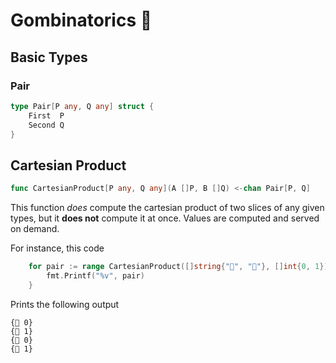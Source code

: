 # Gombinatorics 🎲

## Basic Types
### Pair
```go
type Pair[P any, Q any] struct {
	First  P
	Second Q
}
```

## Cartesian Product
```go
func CartesianProduct[P any, Q any](A []P, B []Q) <-chan Pair[P, Q]
```

This function *does* compute the cartesian product of two slices of any given types, but it **does not** compute it at once.
Values are computed and served on demand.

For instance, this code
```go
	for pair := range CartesianProduct([]string{"🦝", "🐀"}, []int{0, 1}) {
		fmt.Printf("%v", pair)
	}
```

Prints the following output

```
{🦝 0}
{🦝 1}
{🐀 0}
{🐀 1}
```